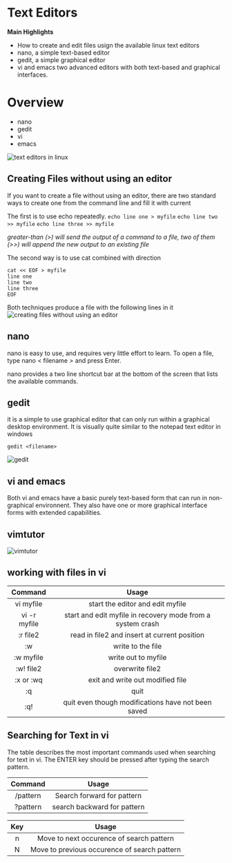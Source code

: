 # Text Editors

**Main Highlights**
* How to create and edit files usign the available linux text editors
* nano, a simple text-based editor
* gedit, a simple graphical editor
* vi and emacs two advanced editors with both text-based and graphical interfaces.

# Overview
* nano
* gedit
* vi
* emacs

![text editors in linux](https://courses.edx.org/assets/courseware/v1/57bd3f905d0a25d34771843b351ff71a/asset-v1:LinuxFoundationX+LFS101x+2T2021+type@asset+block/LFS01_ch10_screen03.jpg)

## Creating Files without using an editor
If you want to create a file without using an editor, there are two standard ways to create one from the command line and fill it with current

The first is to use echo repeatedly.
`echo line one > myfile`
`echo line two >> myfile`
`echo line three >> myfile`

*greater-than (>) will send the output of a command to a file, two of them (>>) will append the new output to an existing file*

The second way is to use cat combined with direction
```
cat << EOF > myfile
line one
line two
line three
EOF
```

Both techniques produce a file with the following lines in it
![creating files without using an editor](https://courses.edx.org/assets/courseware/v1/b04d6912d3a68cd8702829b69b260051/asset-v1:LinuxFoundationX+LFS101x+2T2021+type@asset+block/echocatubuntu.png)

## nano 
nano is easy to use, and requires very little effort to learn. To open a file, type nano < filename > and press Enter.

nano provides a two line shortcut bar at the bottom of the screen that lists the available commands.

## gedit
it is a simple to use graphical editor that can only run within a graphical desktop environment. It is visually quite similar to the notepad text editor in windows

`gedit <filename>`

![gedit](https://courses.edx.org/assets/courseware/v1/739df8236f04571d52f8e387f0dfd50b/asset-v1:LinuxFoundationX+LFS101x+2T2021+type@asset+block/gedit.png)

## vi and emacs
Both vi and emacs have a basic purely text-based form that can run in non-graphical environnent. They also have one or more graphical interface forms with extended capabilities.

## vimtutor

![vimtutor](https://courses.edx.org/assets/courseware/v1/b1e67aea3546804f69588aab52e97fcb/asset-v1:LinuxFoundationX+LFS101x+2T2021+type@asset+block/vimtutorubuntu.png)

## working with files in vi
|Command|Usage|
|:-:|:-:|
|vi myfile|start the editor and edit myfile|
|vi -r myfile|start and edit myfile in recovery mode from a system crash|
|:r file2|read in file2 and insert at current position|
|:w|write to the file|
|:w myfile|write out to myfile|
|:w! file2|overwrite file2|
|:x or :wq|exit and write out modified file|
|:q|quit|
|:q!|quit even though  modifications have not been saved|

## Searching for Text in vi
The table describes the most important commands used when searching for text in vi. The ENTER key should be pressed after typing the search pattern.

|Command|Usage|
|:-:|:-:|
|/pattern|Search forward for pattern|
|?pattern|search backward for pattern|

|Key|Usage|
|:-:|:-:|
|n|Move to next occurence of search pattern|
|N|Move to previous occurence of search pattern|